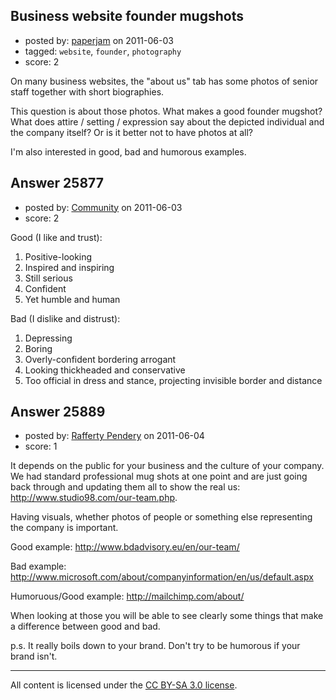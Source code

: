 ## Business website founder mugshots

- posted by: [paperjam](https://stackexchange.com/users/-1/10225-paperjam) on 2011-06-03
- tagged: `website`, `founder`, `photography`
- score: 2

On many business websites, the "about us" tab has some photos of senior staff together with short biographies.

This question is about those photos.  What makes a good founder mugshot?  What does attire / setting / expression say about the depicted individual and the company itself?  Or is it better not to have photos at all?

I'm also interested in good, bad and humorous examples.




## Answer 25877

- posted by: [Community](https://stackexchange.com/users/-1/-1-community) on 2011-06-03
- score: 2

Good (I like and trust):

1. Positive-looking
2. Inspired and inspiring
3. Still serious
4. Confident
5. Yet humble and human

Bad (I dislike and distrust):

1. Depressing
2. Boring
3. Overly-confident bordering arrogant
4. Looking thickheaded and conservative
5. Too official in dress and stance, projecting invisible border and distance


## Answer 25889

- posted by: [Rafferty Pendery](https://stackexchange.com/users/-1/11003-rafferty-pendery) on 2011-06-04
- score: 1

It depends on the public for your business and the culture of your company. We had standard professional mug shots at one point and are just going back through and updating them all to show the real us: http://www.studio98.com/our-team.php. 

Having visuals, whether photos of people or something else representing the company is important.

Good example: http://www.bdadvisory.eu/en/our-team/

Bad example:
http://www.microsoft.com/about/companyinformation/en/us/default.aspx


Humoruous/Good example: http://mailchimp.com/about/

When looking at those you will be able to see clearly some things that make a difference between good and bad.

p.s. It really boils down to your brand. Don't try to be humorous if your brand isn't.



---

All content is licensed under the [CC BY-SA 3.0 license](https://creativecommons.org/licenses/by-sa/3.0/).
